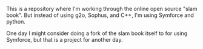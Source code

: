 This is a repository where I'm working through the online open source "slam book".
But instead of using g2o, Sophus, and C++, I'm using Symforce and python. 

One day I might consider doing a fork of the slam book itself to for using Symforce, 
but that is a project for another day. 